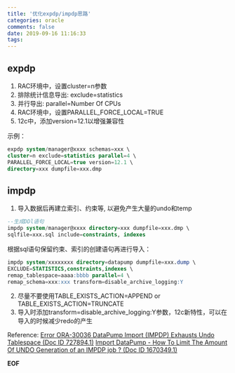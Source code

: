 ```yaml
---
title: '优化expdp/impdp思路'
categories: oracle
comments: false
date: 2019-09-16 11:16:33
tags:
---
```


## expdp

1. RAC环境中，设置cluster=n参数
2. 排除统计信息导出: exclude=statistics
3. 并行导出: parallel=Number Of CPUs
4. RAC环境中，设置PARALLEL_FORCE_LOCAL=TRUE
5. 12c中，添加version=12.1以增强兼容性

示例：
```sql
expdp system/manager@xxxx schemas=xxx \
cluster=n exclude=statistics parallel=4 \
PARALLEL_FORCE_LOCAL=true version=12.1 \
directory=xxx dumpfile=xxx.dmp
```


## impdp
1. 导入数据后再建立索引、约束等, 以避免产生大量的undo和temp

```sql
--生成DDl语句
impdp system/manager@xxxx directory=xxx dumpfile=xxx.dmp \
sqlfile=xxx.sql include=constraints, indexes
```
根据sql语句保留约束、索引的创建语句再进行导入：
```sql
impdp system/xxxxxxxx directory=datapump dumpfile=xxx.dump \
EXCLUDE=STATISTICS,constraints,indexes \
remap_tablespace=aaaa:bbbb parallel=4 \
remap_schema=xxx:xxx transform=disable_archive_logging:Y
```

2. 尽量不要使用TABLE_EXISTS_ACTION=APPEND or TABLE_EXISTS_ACTION=TRUNCATE
3. 导入时添加transform=disable_archive_logging:Y参数，12c新特性，可以在导入的时候减少redo的产生


Reference:
[Error ORA-30036 DataPump Import (IMPDP) Exhausts Undo Tablespace (Doc ID 727894.1)](https://support.oracle.com/epmos/faces/DocumentDisplay?_afrLoop=171869790919870&parent=DOCUMENT&sourceId=735366.1&id=727894.1&_afrWindowMode=0&_adf.ctrl-state=1ns466yfl_109)
[Import DataPump - How To Limit The Amount Of UNDO Generation of an IMPDP job ? (Doc ID 1670349.1)](https://support.oracle.com/epmos/faces/DocumentDisplay?_afrLoop=171930816415232&parent=DOCUMENT&sourceId=727894.1&id=1670349.1&_afrWindowMode=0&_adf.ctrl-state=1ns466yfl_158)



__EOF__

